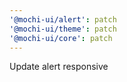 ```yaml
---
'@mochi-ui/alert': patch
'@mochi-ui/theme': patch
'@mochi-ui/core': patch
---
```


Update alert responsive
